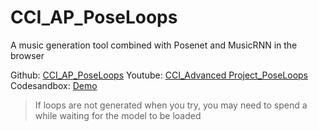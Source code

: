 # CCI_AP_PoseLoops
A music generation tool combined with Posenet and MusicRNN in the browser

Github: [CCI_AP_PoseLoops](https://github.com/ShuSQ/CCI_AP_PoseLoops)
Youtube: [CCI_Advanced Project_PoseLoops](https://youtu.be/fTIae_AJdlc)
Codesandbox: [Demo](https://iqvt3.csb.app/)
> If loops are not generated when you try, you may need to spend a while waiting for the model to be loaded
